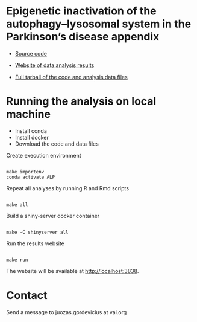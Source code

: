 
# Epigenetic inactivation of the autophagy–lysosomal system in the Parkinson’s disease appendix

- [Source code](http://git.vugene.eu/gordevicius/pdappendixalp)

- [Website of data analysis results](http://www.vugene.eu/VAI/pdappendixalp/)

- [Full tarball of the code and analysis data files](http://www.vugene.eu/VAI/pdappendixalp/archive_20200115.tar.gz)


# Running the analysis on local machine

- Install conda 
- Install docker
- Download the code and data files


Create execution environment

<pre><code>
make importenv
conda activate ALP
</code></pre>

Repeat all analyses by running R and Rmd scripts

<pre><code>
make all
</code></pre>

Build a shiny-server docker container

<pre><code>
make -C shinyserver all
</code></pre>

Run the results website

<pre><code>
make run
</code></pre>

The website will be available at [http://localhost:3838](http://localhost:3838).

# Contact

Send a message to juozas.gordevicius at vai.org